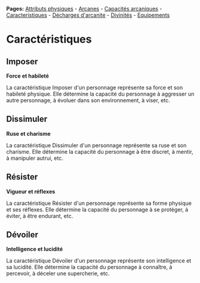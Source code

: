**Pages:**
[Attributs physiques](../book/attributs.md) -
[Arcanes](../book/arcanes.md) -
[Capacités arcaniques](../book/capacités.md) -
[Caracteristiques](../book/caractéristiques.md) -
[Décharges d'arcanite](../book/décharges.md) -
[Divinités](../book/divinités.md) -
[Equipements](../book/équipements.md)
# Caractéristiques

## Imposer

**Force et habileté**

La caractéristique Imposer d&#039;un personnage représente sa force et son habileté physique. Elle détermine la capacité du personnage à aggresser un autre personnage, à évoluer dans son environnement, à viser, etc.
## Dissimuler

**Ruse et charisme**

La caractéristique Dissimuler d&#039;un personnage représente sa ruse et son charisme. Elle détermine la capacité du personnage à être discret, à mentir, à manipuler autrui, etc.
## Résister

**Vigueur et réflexes**

La caractéristique Résister d&#039;un personnage représente sa forme physique et ses réflexes. Elle détermine la capacité du personnage à se protéger, à éviter, à être endurant, etc.
## Dévoiler

**Intelligence et lucidité**

La caractéristique Dévoiler d&#039;un personnage représente son intelligence et sa lucidité. Elle détermine la capacité du personnage à connaître, à percevoir, à déceler une supercherie, etc.
